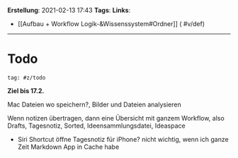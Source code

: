**Erstellung**: 2021-02-13  17:43
**Tags**:
**Links**:
- [[Aufbau + Workflow Logik-&Wissenssystem#Ordner]] ( #v/def)

---

# Todo

````query
tag: #z/todo 
````
 
**Ziel bis 17.2.**

Mac Dateien wo speichern?, Bilder und Dateien analysieren


Wenn notizen übertragen, dann eine Übersicht mit ganzem Workflow, also Drafts, Tagesnotiz, Sorted, Ideensammlungsdatei, Ideaspace
- Siri Shortcut öffne Tagesnotiz für iPhone? nicht wichtig, wenn ich ganze Zeit Markdown App in Cache habe

